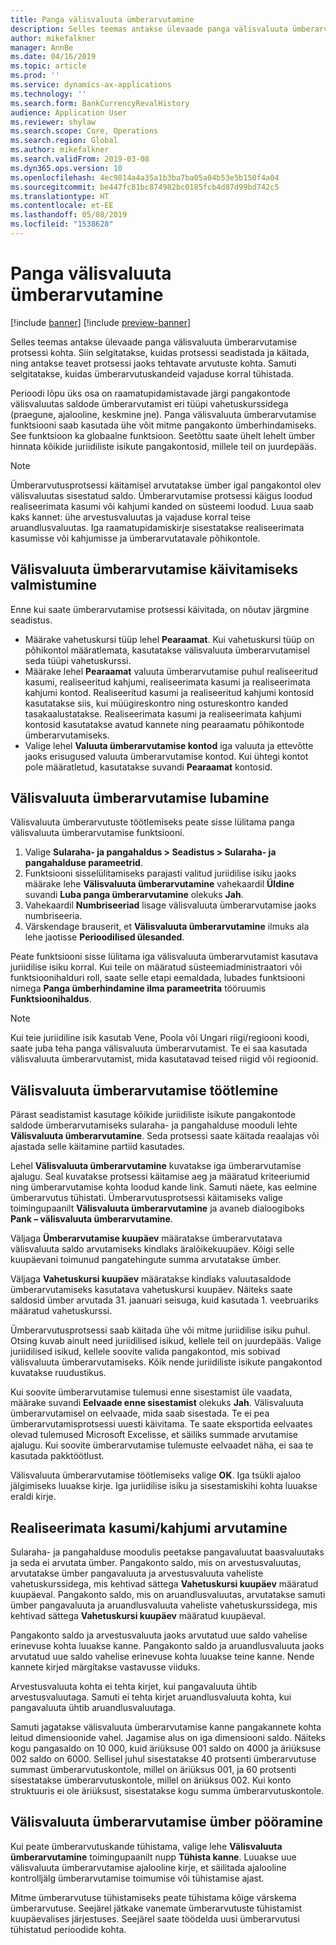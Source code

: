 ```yaml
---
title: Panga välisvaluuta ümberarvutamine
description: Selles teemas antakse ülevaade panga välisvaluuta ümberarvutamise protsessi kohta. Siin on teave seadistamise, protsessi käitamise, protsessi jaoks arvutuste tegemise ja ümberarvutuskannete tühistamise kohta.
author: mikefalkner
manager: AnnBe
ms.date: 04/16/2019
ms.topic: article
ms.prod: ''
ms.service: dynamics-ax-applications
ms.technology: ''
ms.search.form: BankCurrencyRevalHistory
audience: Application User
ms.reviewer: shylaw
ms.search.scope: Core, Operations
ms.search.region: Global
ms.author: mikefalkner
ms.search.validFrom: 2019-03-08
ms.dyn365.ops.version: 10
ms.openlocfilehash: 4ec9814a4a35a1b3ba7ba05a04b53e5b150f4a04
ms.sourcegitcommit: be447fc81bc874982bc0185fcb4d87d99bd742c5
ms.translationtype: HT
ms.contentlocale: et-EE
ms.lasthandoff: 05/08/2019
ms.locfileid: "1538628"
---
```

# <a name="bank-foreign-currency-revaluation"></a>Panga välisvaluuta ümberarvutamine

[!include [banner](../includes/banner.md)]
[!include [preview-banner](../includes/preview-banner.md)]

Selles teemas antakse ülevaade panga välisvaluuta ümberarvutamise protsessi kohta. Siin selgitatakse, kuidas protsessi seadistada ja käitada, ning antakse teavet protsessi jaoks tehtavate arvutuste kohta. Samuti selgitatakse, kuidas ümberarvutuskandeid vajaduse korral tühistada.

Perioodi lõpu üks osa on raamatupidamistavade järgi pangakontode välisvaluutas saldode ümberarvutamist eri tüüpi vahetuskurssidega (praegune, ajalooline, keskmine jne). Panga välisvaluuta ümberarvutamise funktsiooni saab kasutada ühe võit mitme pangakonto ümberhindamiseks. See funktsioon ka globaalne funktsioon. Seetõttu saate ühelt lehelt ümber hinnata kõikide juriidiliste isikute pangakontosid, millele teil on juurdepääs.

> [!NOTE]
> Ümberarvutusprotsessi käitamisel arvutatakse ümber igal pangakontol olev välisvaluutas sisestatud saldo. Ümberarvutamise protsessi käigus loodud realiseerimata kasumi või kahjumi kanded on süsteemi loodud. Luua saab kaks kannet: ühe arvestusvaluutas ja vajaduse korral teise aruandlusvaluutas. Iga raamatupidamiskirje sisestatakse realiseerimata kasumisse või kahjumisse ja ümberarvutatavale põhikontole.

## <a name="prepare-to-run-foreign-currency-revaluation"></a>Välisvaluuta ümberarvutamise käivitamiseks valmistumine

Enne kui saate ümberarvutamise protsessi käivitada, on nõutav järgmine seadistus.

- Määrake vahetuskursi tüüp lehel **Pearaamat**. Kui vahetuskursi tüüp on põhikontol määratlemata, kasutatakse välisvaluuta ümberarvutamisel seda tüüpi vahetuskurssi.
- Määrake lehel **Pearaamat** valuuta ümberarvutamise puhul realiseeritud kasumi, realiseeritud kahjumi, realiseerimata kasumi ja realiseerimata kahjumi kontod. Realiseeritud kasumi ja realiseeritud kahjumi kontosid kasutatakse siis, kui müügireskontro ning ostureskontro kanded tasakaalustatakse. Realiseerimata kasumi ja realiseerimata kahjumi kontosid kasutatakse avatud kannete ning pearaamatu põhikontode ümberarvutamiseks.
- Valige lehel **Valuuta ümberarvutamise kontod** iga valuuta ja ettevõtte jaoks erisugused valuuta ümberarvutamise kontod. Kui ühtegi kontot pole määratletud, kasutatakse suvandi **Pearaamat** kontosid.

## <a name="enable-foreign-currency-revaluation"></a>Välisvaluuta ümberarvutamise lubamine

Välisvaluuta ümberarvutuste töötlemiseks peate sisse lülitama panga välisvaluuta ümberarvutamise funktsiooni.

1. Valige **Sularaha- ja pangahaldus \> Seadistus \> Sularaha- ja pangahalduse parameetrid**.
2. Funktsiooni sisselülitamiseks parajasti valitud juriidilise isiku jaoks määrake lehe **Välisvaluuta ümberarvutamine** vahekaardil **Üldine** suvandi **Luba panga ümberarvutamine** olekuks **Jah**. 
3. Vahekaardil **Numbriseeriad** lisage välisvaluuta ümberarvutamise jaoks numbriseeria.
4. Värskendage brauserit, et **Välisvaluuta ümberarvutamine** ilmuks ala lehe jaotisse **Perioodilised ülesanded**.

Peate funktsiooni sisse lülitama iga välisvaluuta ümberarvutamist kasutava juriidilise isiku korral. Kui teile on määratud süsteemiadministraatori või funktsioonihalduri roll, saate selle etapi eemaldada, lubades funktsiooni nimega **Panga ümberhindamine ilma parameetrita** tööruumis **Funktsioonihaldus**.

> [!NOTE]
> Kui teie juriidiline isik kasutab Vene, Poola või Ungari riigi/regiooni koodi, saate juba teha panga välisvaluuta ümberarvutamist. Te ei saa kasutada välisvaluuta ümberarvutamist, mida kasutatavad teised riigid või regioonid.

## <a name="process-foreign-currency-revaluation"></a>Välisvaluuta ümberarvutamise töötlemine

Pärast seadistamist kasutage kõikide juriidiliste isikute pangakontode saldode ümberarvutamiseks sularaha- ja pangahalduse mooduli lehte **Välisvaluuta ümberarvutamine**. Seda protsessi saate käitada reaalajas või ajastada selle käitamine partiid kasutades.

Lehel **Välisvaluuta ümberarvutamine** kuvatakse iga ümberarvutamise ajalugu. Seal kuvatakse protsessi käitamise aeg ja määratud kriteeriumid ning ümberarvutamise kohta loodud kande link. Samuti näete, kas eelmine ümberarvutus tühistati. Ümberarvutusprotsessi käitamiseks valige toimingupaanilt **Välisvaluuta ümberarvutamine** ja avaneb dialoogiboks **Pank – välisvaluuta ümberarvutamine**.

Väljaga **Ümberarvutamise kuupäev** määratakse ümberarvutatava välisvaluuta saldo arvutamiseks kindlaks äralõikekuupäev. Kõigi selle kuupäevani toimunud pangatehingute summa arvutatakse ümber.

Väljaga **Vahetuskursi kuupäev** määratakse kindlaks valuutasaldode ümberarvutamiseks kasutatava vahetuskursi kuupäev. Näiteks saate saldosid ümber arvutada 31. jaanuari seisuga, kuid kasutada 1. veebruariks määratud vahetuskurssi.

Ümberarvutusprotsessi saab käitada ühe või mitme juriidilise isiku puhul. Otsing kuvab ainult need juriidilised isikud, kellele teil on juurdepääs. Valige juriidilised isikud, kellele soovite valida pangakontod, mis sobivad välisvaluuta ümberarvutamiseks. Kõik nende juriidiliste isikute pangakontod kuvatakse ruudustikus.

Kui soovite ümberarvutamise tulemusi enne sisestamist üle vaadata, määrake suvandi **Eelvaade enne sisestamist** olekuks **Jah**. Välisvaluuta ümberarvutamisel on eelvaade, mida saab sisestada. Te ei pea ümberarvutamisprotsessi uuesti käivitama. Te saate eksportida eelvaates olevad tulemused Microsoft Excelisse, et säiliks summade arvutamise ajalugu. Kui soovite ümberarvutamise tulemuste eelvaadet näha, ei saa te kasutada pakktöötlust.

Välisvaluuta ümberarvutamise töötlemiseks valige **OK**. Iga tsükli ajaloo jälgimiseks luuakse kirje. Iga juriidilise isiku ja sisestamiskihi kohta luuakse eraldi kirje.

## <a name="calculate-unrealized-gainloss"></a>Realiseerimata kasumi/kahjumi arvutamine

Sularaha- ja pangahalduse moodulis peetakse pangavaluutat baasvaluutaks ja seda ei arvutata ümber. Pangakonto saldo, mis on arvestusvaluutas, arvutatakse ümber pangavaluuta ja arvestusvaluuta vaheliste vahetuskurssidega, mis kehtivad sättega **Vahetuskursi kuupäev** määratud kuupäeval. Pangakonto saldo, mis on aruandlusvaluutas, arvutatakse samuti ümber pangavaluuta ja aruandlusvaluuta vaheliste vahetuskurssidega, mis kehtivad sättega **Vahetuskursi kuupäev** määratud kuupäeval.

Pangakonto saldo ja arvestusvaluuta jaoks arvutatud uue saldo vahelise erinevuse kohta luuakse kanne. Pangakonto saldo ja aruandlusvaluuta jaoks arvutatud uue saldo vahelise erinevuse kohta luuakse teine kanne. Nende kannete kirjed märgitakse vastavusse viiduks. 

Arvestusvaluuta kohta ei tehta kirjet, kui pangavaluuta ühtib arvestusvaluutaga. Samuti ei tehta kirjet aruandlusvaluuta kohta, kui pangavaluuta ühtib aruandlusvaluutaga.

Samuti jagatakse välisvaluuta ümberarvutamise kanne pangakannete kohta leitud dimensioonide vahel. Jagamise alus on iga dimensiooni saldo. Näiteks kogu pangasaldo on 10 000, kuid äriüksuse 001 saldo on 4000 ja äriüksuse 002 saldo on 6000. Sellisel juhul sisestatakse 40 protsenti ümberarvutuse summast ümberarvutuskontole, millel on äriüksus 001, ja 60 protsenti sisestatakse ümberarvutuskontole, millel on äriüksus 002. Kui konto struktuuris ei ole äriüksust, sisestatakse kogu summa ümberarvutuskontole.

## <a name="reverse-foreign-currency-revaluation"></a>Välisvaluuta ümberarvutamise ümber pööramine

Kui peate ümberarvutuskande tühistama, valige lehe **Välisvaluuta ümberarvutamine** toimingupaanilt nupp **Tühista kanne**. Luuakse uue välisvaluuta ümberarvutamise ajalooline kirje, et säilitada ajalooline kontrolljälg ümberarvutamise toimumise või tühistamise ajast.

Mitme ümberarvutuse tühistamiseks peate tühistama kõige värskema ümberarvutuse. Seejärel jätkake vanemate ümberarvutuste tühistamist kuupäevalises järjestuses. Seejärel saate töödelda uusi ümberarvutusi tühistatud perioodide kohta.
